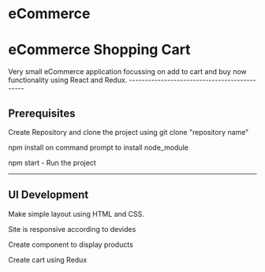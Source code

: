 # eCommerce
<h1>eCommerce Shopping Cart</h1>
<p>Very small eCommerce application focussing on add to cart and buy now functionality using React and Redux.
---------------------------------------------
  
<h2>Prerequisites</h2>
<p>Create Repository and clone the project using git clone "repository name"</p>
<p>npm install on command prompt to install node_module</p>
<p>npm start - Run the project</p>

--------------------------------------------
<h2>UI Development</h2>
<p>Make simple layout using HTML and CSS.</p>
<p>Site is responsive according to devides</p>
<p>Create component to display products</p>
<p>Create cart using Redux</p>

